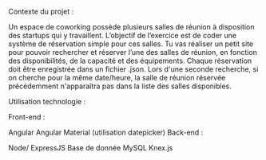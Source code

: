 Contexte du projet :

Un espace de coworking possède plusieurs salles de réunion à disposition des startups qui y travaillent. L’objectif de l’exercice est de coder une système de réservation simple pour ces salles. Tu vas réaliser un petit site pour pouvoir rechercher et réserver l’une des salles de réunion, en fonction des disponibilités, de la capacité et des équipements. Chaque réservation doit être enregistrée dans un fichier .json. Lors d'une seconde recherche, si on cherche pour la même date/heure, la salle de réunion réservée précédemment n'apparaîtra pas dans la liste des salles disponibles.

Utilisation technologie :

Front-end :

Angular
Angular Material (utilisation datepicker)
Back-end :

Node/ ExpressJS
Base de donnée MySQL
Knex.js
